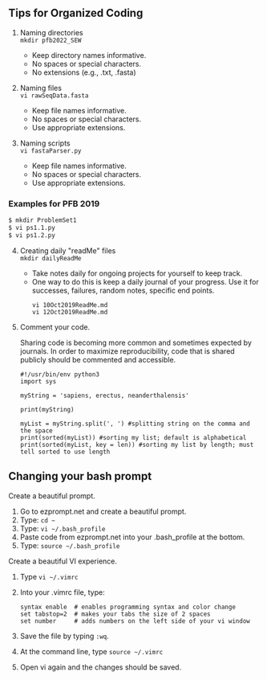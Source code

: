 ## Tips for Organized Coding

1. Naming directories  
  `mkdir pfb2022_SEW`

    - Keep directory names informative.
    - No spaces or special characters.
    - No extensions (e.g., .txt, .fasta)

2. Naming files  
  `vi rawSeqData.fasta`
 
    - Keep file names informative.
    - No spaces or special characters. 
    - Use appropriate extensions. 

3. Naming scripts  
  `vi fastaParser.py`

    - Keep file names informative.
    - No spaces or special characters. 
    - Use appropriate extensions.

### Examples for PFB 2019

  ```bash
  $ mkdir ProblemSet1
  $ vi ps1.1.py
  $ vi ps1.2.py
  ```

4. Creating daily "readMe" files  
  `mkdir dailyReadMe`

    - Take notes daily for ongoing projects for yourself to keep track. 
    - One way to do this is keep a daily journal of your progress. Use it for successes, failures, random notes, specific end points. 
      ```
      vi 10Oct2019ReadMe.md
      vi 12Oct2019ReadMe.md
      ```
      
5. Comment your code. 

      Sharing code is becoming more common and sometimes expected by journals. In order to maximize reproducibility, code that is shared publicly should be commented and accessible. 

      ```
      #!/usr/bin/env python3
      import sys

      myString = 'sapiens, erectus, neanderthalensis'

      print(myString)

      myList = myString.split(', ') #splitting string on the comma and the space
      print(sorted(myList)) #sorting my list; default is alphabetical
      print(sorted(myList, key = len)) #sorting my list by length; must tell sorted to use length
      ```

## Changing your bash prompt

Create a beautiful prompt.

  1. Go to ezprompt.net and create a beautiful prompt.
  2. Type: `cd ~`
  3. Type: `vi ~/.bash_profile`
  3. Paste code from ezprompt.net into your .bash_profile at the bottom.
  4. Type: `source ~/.bash_profile`

Create a beautiful VI experience.

  1. Type `vi ~/.vimrc`
  2. Into your .vimrc file, type:  
    
      ```
      syntax enable  # enables programming syntax and color change
      set tabstop=2  # makes your tabs the size of 2 spaces
      set number     # adds numbers on the left side of your vi window
      ```

  4. Save the file by typing `:wq`. 
  5. At the command line, type `source ~/.vimrc`
  6. Open vi again and the changes should be saved. 
